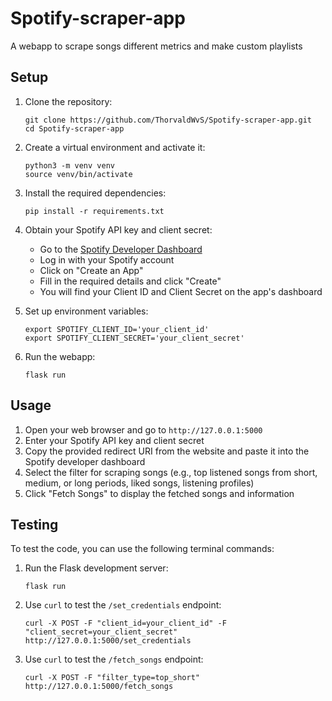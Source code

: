 # Spotify-scraper-app
A webapp to scrape songs different metrics and make custom playlists

## Setup

1. Clone the repository:
   ```
   git clone https://github.com/ThorvaldWvS/Spotify-scraper-app.git
   cd Spotify-scraper-app
   ```

2. Create a virtual environment and activate it:
   ```
   python3 -m venv venv
   source venv/bin/activate
   ```

3. Install the required dependencies:
   ```
   pip install -r requirements.txt
   ```

4. Obtain your Spotify API key and client secret:
   - Go to the [Spotify Developer Dashboard](https://developer.spotify.com/dashboard/applications)
   - Log in with your Spotify account
   - Click on "Create an App"
   - Fill in the required details and click "Create"
   - You will find your Client ID and Client Secret on the app's dashboard

5. Set up environment variables:
   ```
   export SPOTIFY_CLIENT_ID='your_client_id'
   export SPOTIFY_CLIENT_SECRET='your_client_secret'
   ```

6. Run the webapp:
   ```
   flask run
   ```

## Usage

1. Open your web browser and go to `http://127.0.0.1:5000`
2. Enter your Spotify API key and client secret
3. Copy the provided redirect URI from the website and paste it into the Spotify developer dashboard
4. Select the filter for scraping songs (e.g., top listened songs from short, medium, or long periods, liked songs, listening profiles)
5. Click "Fetch Songs" to display the fetched songs and information

## Testing

To test the code, you can use the following terminal commands:

1. Run the Flask development server:
   ```
   flask run
   ```

2. Use `curl` to test the `/set_credentials` endpoint:
   ```
   curl -X POST -F "client_id=your_client_id" -F "client_secret=your_client_secret" http://127.0.0.1:5000/set_credentials
   ```

3. Use `curl` to test the `/fetch_songs` endpoint:
   ```
   curl -X POST -F "filter_type=top_short" http://127.0.0.1:5000/fetch_songs
   ```
